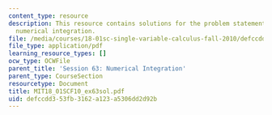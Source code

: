 ```yaml
---
content_type: resource
description: This resource contains solutions for the problem statements related to
  numerical integration.
file: /media/courses/18-01sc-single-variable-calculus-fall-2010/defccdd353fb3162a123a5306dd2d92b_MIT18_01SCF10_ex63sol.pdf
file_type: application/pdf
learning_resource_types: []
ocw_type: OCWFile
parent_title: 'Session 63: Numerical Integration'
parent_type: CourseSection
resourcetype: Document
title: MIT18_01SCF10_ex63sol.pdf
uid: defccdd3-53fb-3162-a123-a5306dd2d92b
---
```

